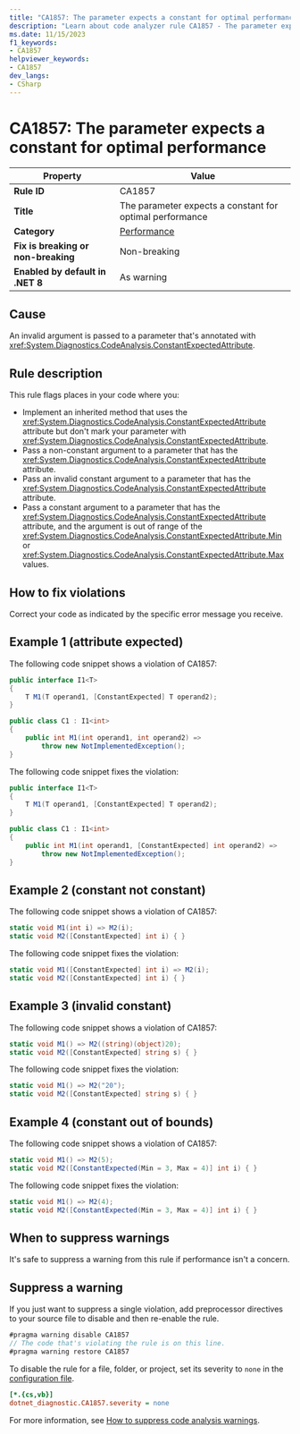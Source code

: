 ```yaml
---
title: "CA1857: The parameter expects a constant for optimal performance"
description: "Learn about code analyzer rule CA1857 - The parameter expects a constant for optimal performance"
ms.date: 11/15/2023
f1_keywords:
- CA1857
helpviewer_keywords:
- CA1857
dev_langs:
- CSharp
---
```


# CA1857: The parameter expects a constant for optimal performance

| Property                            | Value                                                    |
|-------------------------------------|----------------------------------------------------------|
| **Rule ID**                         | CA1857                                                   |
| **Title**                           | The parameter expects a constant for optimal performance |
| **Category**                        | [Performance](performance-warnings.md)                   |
| **Fix is breaking or non-breaking** | Non-breaking                                             |
| **Enabled by default in .NET 8**    | As warning                                               |

## Cause

An invalid argument is passed to a parameter that's annotated with <xref:System.Diagnostics.CodeAnalysis.ConstantExpectedAttribute>.

## Rule description

This rule flags places in your code where you:

- Implement an inherited method that uses the <xref:System.Diagnostics.CodeAnalysis.ConstantExpectedAttribute> attribute but don't mark your parameter with <xref:System.Diagnostics.CodeAnalysis.ConstantExpectedAttribute>.
- Pass a non-constant argument to a parameter that has the <xref:System.Diagnostics.CodeAnalysis.ConstantExpectedAttribute> attribute.
- Pass an invalid constant argument to a parameter that has the <xref:System.Diagnostics.CodeAnalysis.ConstantExpectedAttribute> attribute.
- Pass a constant argument to a parameter that has the <xref:System.Diagnostics.CodeAnalysis.ConstantExpectedAttribute> attribute, and the argument is out of range of the <xref:System.Diagnostics.CodeAnalysis.ConstantExpectedAttribute.Min> or <xref:System.Diagnostics.CodeAnalysis.ConstantExpectedAttribute.Max> values.

## How to fix violations

Correct your code as indicated by the specific error message you receive.

## Example 1 (attribute expected)

The following code snippet shows a violation of CA1857:

```csharp
public interface I1<T>
{
    T M1(T operand1, [ConstantExpected] T operand2);
}

public class C1 : I1<int>
{
    public int M1(int operand1, int operand2) =>
        throw new NotImplementedException();
}
```

The following code snippet fixes the violation:

```csharp
public interface I1<T>
{
    T M1(T operand1, [ConstantExpected] T operand2);
}

public class C1 : I1<int>
{
    public int M1(int operand1, [ConstantExpected] int operand2) =>
        throw new NotImplementedException();
}
```

## Example 2 (constant not constant)

The following code snippet shows a violation of CA1857:

```csharp
static void M1(int i) => M2(i);
static void M2([ConstantExpected] int i) { }
```

The following code snippet fixes the violation:

```csharp
static void M1([ConstantExpected] int i) => M2(i);
static void M2([ConstantExpected] int i) { }
```

## Example 3 (invalid constant)

The following code snippet shows a violation of CA1857:

```csharp
static void M1() => M2((string)(object)20);
static void M2([ConstantExpected] string s) { }
```

The following code snippet fixes the violation:

```csharp
static void M1() => M2("20");
static void M2([ConstantExpected] string s) { }
```

## Example 4 (constant out of bounds)

The following code snippet shows a violation of CA1857:

```csharp
static void M1() => M2(5);
static void M2([ConstantExpected(Min = 3, Max = 4)] int i) { }
```

The following code snippet fixes the violation:

```csharp
static void M1() => M2(4);
static void M2([ConstantExpected(Min = 3, Max = 4)] int i) { }
```

## When to suppress warnings

It's safe to suppress a warning from this rule if performance isn't a concern.

## Suppress a warning

If you just want to suppress a single violation, add preprocessor directives to your source file to disable and then re-enable the rule.

```csharp
#pragma warning disable CA1857
// The code that's violating the rule is on this line.
#pragma warning restore CA1857
```

To disable the rule for a file, folder, or project, set its severity to `none` in the [configuration file](../configuration-files.md).

```ini
[*.{cs,vb}]
dotnet_diagnostic.CA1857.severity = none
```

For more information, see [How to suppress code analysis warnings](../suppress-warnings.md).
